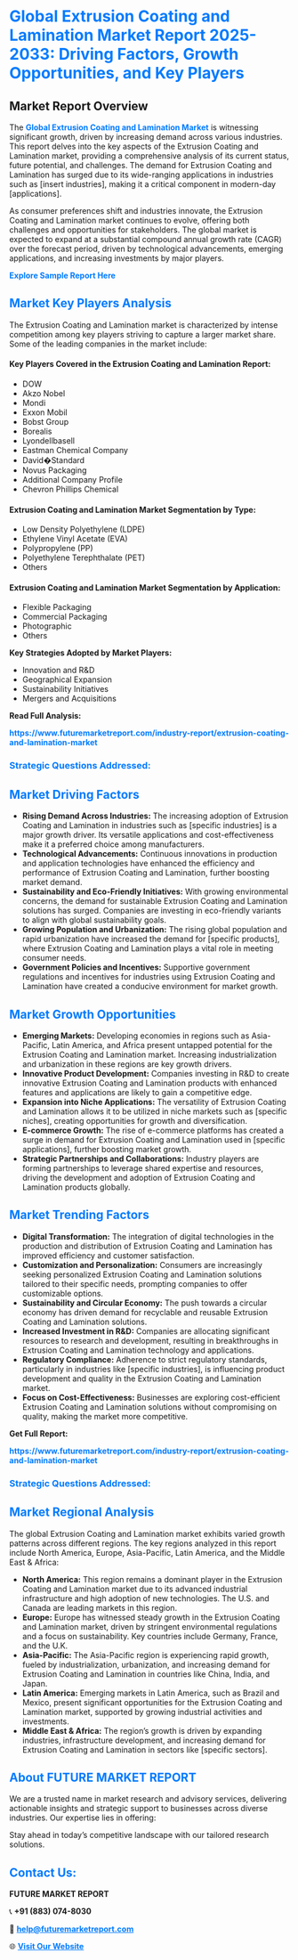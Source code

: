 <h1 style="color: #007BFF;">Global Extrusion Coating and Lamination Market Report 2025-2033: Driving Factors, Growth Opportunities, and Key Players</h1>

<section id="overview">
<h2>Market Report Overview</h2>
<p>The <a href="https://www.futuremarketreport.com/industry-report/extrusion-coating-and-lamination-market" style="color: #007BFF; text-decoration: none;"><strong>Global Extrusion Coating and Lamination Market</strong></a> is witnessing significant growth, driven by increasing demand across various industries. This report delves into the key aspects of the Extrusion Coating and Lamination market, providing a comprehensive analysis of its current status, future potential, and challenges. The demand for Extrusion Coating and Lamination has surged due to its wide-ranging applications in industries such as [insert industries], making it a critical component in modern-day [applications].</p>
<p>As consumer preferences shift and industries innovate, the Extrusion Coating and Lamination market continues to evolve, offering both challenges and opportunities for stakeholders. The global market is expected to expand at a substantial compound annual growth rate (CAGR) over the forecast period, driven by technological advancements, emerging applications, and increasing investments by major players.</p>
</section>

<section id="overview">
<p><a href="https://www.futuremarketreport.com/request-sample/reportId=83627" style="color: #007BFF; text-decoration: none;"><strong>Explore Sample Report Here</strong></a></p>
</section>

<section id="key-players">
<h2 style="color: #007BFF;">Market Key Players Analysis</h2>
<p>The Extrusion Coating and Lamination market is characterized by intense competition among key players striving to capture a larger market share. Some of the leading companies in the market include:</p>
<h4>Key Players Covered in the Extrusion Coating and Lamination Report:</h4>
<ul><li>DOW</li><li>Akzo Nobel</li><li>Mondi</li><li>Exxon Mobil</li><li>Bobst Group</li><li>Borealis</li><li>Lyondellbasell</li><li>Eastman Chemical Company</li><li>David�Standard</li><li>Novus Packaging</li><li>Additional Company Profile</li><li>Chevron Phillips Chemical</li></ul>
<h4>Extrusion Coating and Lamination Market Segmentation by Type:</h4>
<ul><li>Low Density Polyethylene (LDPE)</li><li>Ethylene Vinyl Acetate (EVA)</li><li>Polypropylene (PP)</li><li>Polyethylene Terephthalate (PET)</li><li>Others</li></ul>

<h4>Extrusion Coating and Lamination Market Segmentation by Application:</h4>
<ul><li>Flexible Packaging</li><li>Commercial Packaging</li><li>Photographic</li><li>Others</li></ul>
<p><strong>Key Strategies Adopted by Market Players:</strong></p>
<ul>
<li>Innovation and R&D</li>
<li>Geographical Expansion</li>
<li>Sustainability Initiatives</li>
<li>Mergers and Acquisitions</li>
</ul>
</section>

<section>
<p><strong>Read Full Analysis: </strong></p><a href="https://www.futuremarketreport.com/industry-report/extrusion-coating-and-lamination-market" style="color: #007BFF; text-decoration: none;"><strong>https://www.futuremarketreport.com/industry-report/extrusion-coating-and-lamination-market</strong></a>
<h3 style="color: #007BFF;">Strategic Questions Addressed:</h3>
</section>

<section id="driving-factors">
<h2 style="color: #007BFF;">Market Driving Factors</h2>
<ul>
<li><strong>Rising Demand Across Industries:</strong> The increasing adoption of Extrusion Coating and Lamination in industries such as [specific industries] is a major growth driver. Its versatile applications and cost-effectiveness make it a preferred choice among manufacturers.</li>
<li><strong>Technological Advancements:</strong> Continuous innovations in production and application technologies have enhanced the efficiency and performance of Extrusion Coating and Lamination, further boosting market demand.</li>
<li><strong>Sustainability and Eco-Friendly Initiatives:</strong> With growing environmental concerns, the demand for sustainable Extrusion Coating and Lamination solutions has surged. Companies are investing in eco-friendly variants to align with global sustainability goals.</li>
<li><strong>Growing Population and Urbanization:</strong> The rising global population and rapid urbanization have increased the demand for [specific products], where Extrusion Coating and Lamination plays a vital role in meeting consumer needs.</li>
<li><strong>Government Policies and Incentives:</strong> Supportive government regulations and incentives for industries using Extrusion Coating and Lamination have created a conducive environment for market growth.</li>
</ul>
</section>

<section id="growth-opportunities">
<h2 style="color: #007BFF;">Market Growth Opportunities</h2>
<ul>
<li><strong>Emerging Markets:</strong> Developing economies in regions such as Asia-Pacific, Latin America, and Africa present untapped potential for the Extrusion Coating and Lamination market. Increasing industrialization and urbanization in these regions are key growth drivers.</li>
<li><strong>Innovative Product Development:</strong> Companies investing in R&D to create innovative Extrusion Coating and Lamination products with enhanced features and applications are likely to gain a competitive edge.</li>
<li><strong>Expansion into Niche Applications:</strong> The versatility of Extrusion Coating and Lamination allows it to be utilized in niche markets such as [specific niches], creating opportunities for growth and diversification.</li>
<li><strong>E-commerce Growth:</strong> The rise of e-commerce platforms has created a surge in demand for Extrusion Coating and Lamination used in [specific applications], further boosting market growth.</li>
<li><strong>Strategic Partnerships and Collaborations:</strong> Industry players are forming partnerships to leverage shared expertise and resources, driving the development and adoption of Extrusion Coating and Lamination products globally.</li>
</ul>
</section>

<section id="trending-factors">
<h2 style="color: #007BFF;">Market Trending Factors</h2>
<ul>
<li><strong>Digital Transformation:</strong> The integration of digital technologies in the production and distribution of Extrusion Coating and Lamination has improved efficiency and customer satisfaction.</li>
<li><strong>Customization and Personalization:</strong> Consumers are increasingly seeking personalized Extrusion Coating and Lamination solutions tailored to their specific needs, prompting companies to offer customizable options.</li>
<li><strong>Sustainability and Circular Economy:</strong> The push towards a circular economy has driven demand for recyclable and reusable Extrusion Coating and Lamination solutions.</li>
<li><strong>Increased Investment in R&D:</strong> Companies are allocating significant resources to research and development, resulting in breakthroughs in Extrusion Coating and Lamination technology and applications.</li>
<li><strong>Regulatory Compliance:</strong> Adherence to strict regulatory standards, particularly in industries like [specific industries], is influencing product development and quality in the Extrusion Coating and Lamination market.</li>
<li><strong>Focus on Cost-Effectiveness:</strong> Businesses are exploring cost-efficient Extrusion Coating and Lamination solutions without compromising on quality, making the market more competitive.</li>
</ul>
</section>

<section>
<p><strong>Get Full Report: </strong></p><a href="https://www.futuremarketreport.com/industry-report/extrusion-coating-and-lamination-market" style="color: #007BFF; text-decoration: none;"><strong>https://www.futuremarketreport.com/industry-report/extrusion-coating-and-lamination-market</strong></a>
<h3 style="color: #007BFF;">Strategic Questions Addressed:</h3>
</section>


<section id="regional-analysis">
<h2 style="color: #007BFF;">Market Regional Analysis</h2>
<p>The global Extrusion Coating and Lamination market exhibits varied growth patterns across different regions. The key regions analyzed in this report include North America, Europe, Asia-Pacific, Latin America, and the Middle East & Africa:</p>
<ul>
<li><strong>North America:</strong> This region remains a dominant player in the Extrusion Coating and Lamination market due to its advanced industrial infrastructure and high adoption of new technologies. The U.S. and Canada are leading markets in this region.</li>
<li><strong>Europe:</strong> Europe has witnessed steady growth in the Extrusion Coating and Lamination market, driven by stringent environmental regulations and a focus on sustainability. Key countries include Germany, France, and the U.K.</li>
<li><strong>Asia-Pacific:</strong> The Asia-Pacific region is experiencing rapid growth, fueled by industrialization, urbanization, and increasing demand for Extrusion Coating and Lamination in countries like China, India, and Japan.</li>
<li><strong>Latin America:</strong> Emerging markets in Latin America, such as Brazil and Mexico, present significant opportunities for the Extrusion Coating and Lamination market, supported by growing industrial activities and investments.</li>
<li><strong>Middle East & Africa:</strong> The region’s growth is driven by expanding industries, infrastructure development, and increasing demand for Extrusion Coating and Lamination in sectors like [specific sectors].</li>
</ul>
</section>

<footer>
<h2 style="color: #007BFF;">About FUTURE MARKET REPORT</h2>
<p>We are a trusted name in market research and advisory services, delivering actionable insights and strategic support to businesses across diverse industries. Our expertise lies in offering:</p>

<p>Stay ahead in today’s competitive landscape with our tailored research solutions.</p>

<h2 style="color: #007BFF;">Contact Us:</h2>
<p><strong>FUTURE MARKET REPORT</strong></p>
<p>📞 <strong>+91 (883) 074-8030</strong></p>
<p>📧 <strong><a href="mailto:help@futuremarketreport.com" style="color: #007BFF;">help@futuremarketreport.com</a></strong></p>
<p>🌐 <strong><a href="https://www.futuremarketreport.com/" style="color: #007BFF;">Visit Our Website</a></strong></p>
</footer>